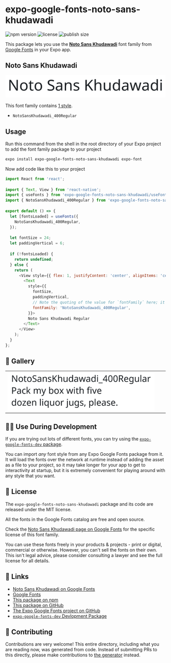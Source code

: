 # expo-google-fonts-noto-sans-khudawadi

![npm version](https://flat.badgen.net/npm/v/expo-google-fonts-noto-sans-khudawadi)
![license](https://flat.badgen.net/github/license/expo/google-fonts)
![publish size](https://flat.badgen.net/packagephobia/install/expo-google-fonts-noto-sans-khudawadi)

This package lets you use the [**Noto Sans Khudawadi**](https://fonts.google.com/specimen/Noto+Sans+Khudawadi) font family from [Google Fonts](https://fonts.google.com/) in your Expo app.

## Noto Sans Khudawadi

![Noto Sans Khudawadi](./font-family.png)

This font family contains [1 style](#-gallery).

- `NotoSansKhudawadi_400Regular`

## Usage

Run this command from the shell in the root directory of your Expo project to add the font family package to your project
```sh
expo install expo-google-fonts-noto-sans-khudawadi expo-font
```

Now add code like this to your project
```js
import React from 'react';

import { Text, View } from 'react-native';
import { useFonts } from 'expo-google-fonts-noto-sans-khudawadi/useFonts';
import { NotoSansKhudawadi_400Regular } from 'expo-google-fonts-noto-sans-khudawadi/400Regular';

export default () => {
  let [fontsLoaded] = useFonts({
    NotoSansKhudawadi_400Regular,
  });

  let fontSize = 24;
  let paddingVertical = 6;

  if (!fontsLoaded) {
    return undefined;
  } else {
    return (
      <View style={{ flex: 1, justifyContent: 'center', alignItems: 'center' }}>
        <Text
          style={{
            fontSize,
            paddingVertical,
            // Note the quoting of the value for `fontFamily` here; it expects a string!
            fontFamily: 'NotoSansKhudawadi_400Regular',
          }}>
          Noto Sans Khudawadi Regular
        </Text>
      </View>
    );
  }
};

```

## 🔡 Gallery


||||
|-|-|-|
|![NotoSansKhudawadi_400Regular](.//400Regular/NotoSansKhudawadi_400Regular.ttf.png)||||


## 👩‍💻 Use During Development

If you are trying out lots of different fonts, you can try using the [`expo-google-fonts-dev` package](https://github.com/freeboub/google-fonts/tree/master/font-packages/dev#readme).

You can import *any* font style from any Expo Google Fonts package from it. It will load the fonts
over the network at runtime instead of adding the asset as a file to your project, so it may take longer
for your app to get to interactivity at startup, but it is extremely convenient
for playing around with any style that you want.

## 📖 License

The `expo-google-fonts-noto-sans-khudawadi` package and its code are released under the MIT license.

All the fonts in the Google Fonts catalog are free and open source.

Check the [Noto Sans Khudawadi page on Google Fonts](https://fonts.google.com/specimen/Noto+Sans+Khudawadi) for the specific license of this font family.

You can use these fonts freely in your products & projects - print or digital, commercial or otherwise. However, you can't sell the fonts on their own. This isn't legal advice, please consider consulting a lawyer and see the full license for all details.

## 🔗 Links

- [Noto Sans Khudawadi on Google Fonts](https://fonts.google.com/specimen/Noto+Sans+Khudawadi)
- [Google Fonts](https://fonts.google.com/)
- [This package on npm](https://www.npmjs.com/package/expo-google-fonts-noto-sans-khudawadi)
- [This package on GitHub](https://github.com/freeboub/google-fonts/tree/master/font-packages/noto-sans-khudawadi)
- [The Expo Google Fonts project on GitHub](https://github.com/freeboub/google-fonts)
- [`expo-google-fonts-dev` Devlopment Package](https://github.com/freeboub/google-fonts/tree/master/font-packages/dev)

## 🤝 Contributing

Contributions are very welcome! This entire directory, including what you are reading now, was generated from code. Instead of submitting PRs to this directly, please make contributions to [the generator](https://github.com/freeboub/google-fonts/tree/master/packages/generator) instead.
